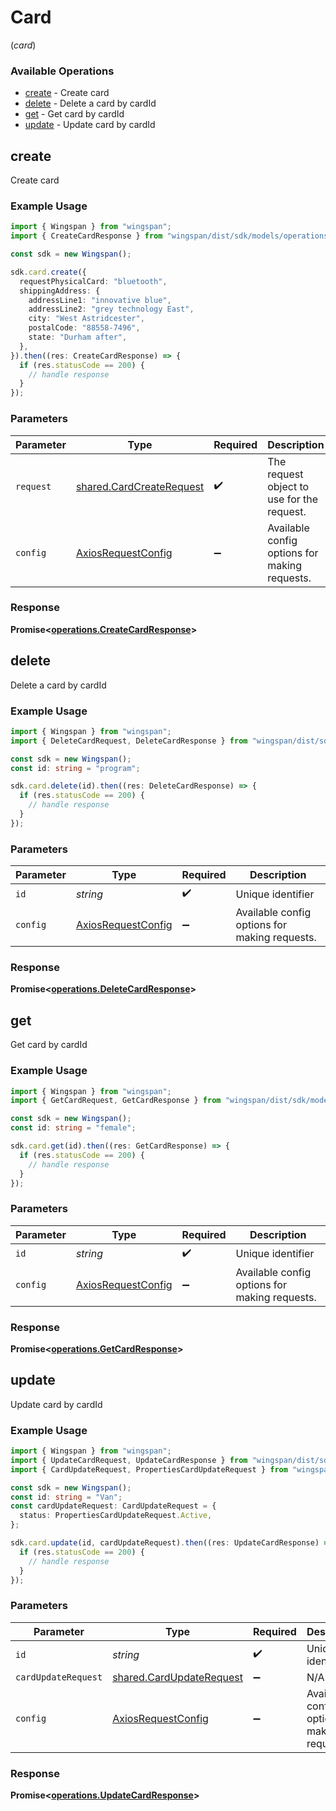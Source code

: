 # Card
(*card*)

### Available Operations

* [create](#create) - Create card
* [delete](#delete) - Delete a card by cardId
* [get](#get) - Get card by cardId
* [update](#update) - Update card by cardId

## create

Create card

### Example Usage

```typescript
import { Wingspan } from "wingspan";
import { CreateCardResponse } from "wingspan/dist/sdk/models/operations";

const sdk = new Wingspan();

sdk.card.create({
  requestPhysicalCard: "bluetooth",
  shippingAddress: {
    addressLine1: "innovative blue",
    addressLine2: "grey technology East",
    city: "West Astridcester",
    postalCode: "88558-7496",
    state: "Durham after",
  },
}).then((res: CreateCardResponse) => {
  if (res.statusCode == 200) {
    // handle response
  }
});
```

### Parameters

| Parameter                                                            | Type                                                                 | Required                                                             | Description                                                          |
| -------------------------------------------------------------------- | -------------------------------------------------------------------- | -------------------------------------------------------------------- | -------------------------------------------------------------------- |
| `request`                                                            | [shared.CardCreateRequest](../../models/shared/cardcreaterequest.md) | :heavy_check_mark:                                                   | The request object to use for the request.                           |
| `config`                                                             | [AxiosRequestConfig](https://axios-http.com/docs/req_config)         | :heavy_minus_sign:                                                   | Available config options for making requests.                        |


### Response

**Promise<[operations.CreateCardResponse](../../models/operations/createcardresponse.md)>**


## delete

Delete a card by cardId

### Example Usage

```typescript
import { Wingspan } from "wingspan";
import { DeleteCardRequest, DeleteCardResponse } from "wingspan/dist/sdk/models/operations";

const sdk = new Wingspan();
const id: string = "program";

sdk.card.delete(id).then((res: DeleteCardResponse) => {
  if (res.statusCode == 200) {
    // handle response
  }
});
```

### Parameters

| Parameter                                                    | Type                                                         | Required                                                     | Description                                                  |
| ------------------------------------------------------------ | ------------------------------------------------------------ | ------------------------------------------------------------ | ------------------------------------------------------------ |
| `id`                                                         | *string*                                                     | :heavy_check_mark:                                           | Unique identifier                                            |
| `config`                                                     | [AxiosRequestConfig](https://axios-http.com/docs/req_config) | :heavy_minus_sign:                                           | Available config options for making requests.                |


### Response

**Promise<[operations.DeleteCardResponse](../../models/operations/deletecardresponse.md)>**


## get

Get card by cardId

### Example Usage

```typescript
import { Wingspan } from "wingspan";
import { GetCardRequest, GetCardResponse } from "wingspan/dist/sdk/models/operations";

const sdk = new Wingspan();
const id: string = "female";

sdk.card.get(id).then((res: GetCardResponse) => {
  if (res.statusCode == 200) {
    // handle response
  }
});
```

### Parameters

| Parameter                                                    | Type                                                         | Required                                                     | Description                                                  |
| ------------------------------------------------------------ | ------------------------------------------------------------ | ------------------------------------------------------------ | ------------------------------------------------------------ |
| `id`                                                         | *string*                                                     | :heavy_check_mark:                                           | Unique identifier                                            |
| `config`                                                     | [AxiosRequestConfig](https://axios-http.com/docs/req_config) | :heavy_minus_sign:                                           | Available config options for making requests.                |


### Response

**Promise<[operations.GetCardResponse](../../models/operations/getcardresponse.md)>**


## update

Update card by cardId

### Example Usage

```typescript
import { Wingspan } from "wingspan";
import { UpdateCardRequest, UpdateCardResponse } from "wingspan/dist/sdk/models/operations";
import { CardUpdateRequest, PropertiesCardUpdateRequest } from "wingspan/dist/sdk/models/shared";

const sdk = new Wingspan();
const id: string = "Van";
const cardUpdateRequest: CardUpdateRequest = {
  status: PropertiesCardUpdateRequest.Active,
};

sdk.card.update(id, cardUpdateRequest).then((res: UpdateCardResponse) => {
  if (res.statusCode == 200) {
    // handle response
  }
});
```

### Parameters

| Parameter                                                            | Type                                                                 | Required                                                             | Description                                                          |
| -------------------------------------------------------------------- | -------------------------------------------------------------------- | -------------------------------------------------------------------- | -------------------------------------------------------------------- |
| `id`                                                                 | *string*                                                             | :heavy_check_mark:                                                   | Unique identifier                                                    |
| `cardUpdateRequest`                                                  | [shared.CardUpdateRequest](../../models/shared/cardupdaterequest.md) | :heavy_minus_sign:                                                   | N/A                                                                  |
| `config`                                                             | [AxiosRequestConfig](https://axios-http.com/docs/req_config)         | :heavy_minus_sign:                                                   | Available config options for making requests.                        |


### Response

**Promise<[operations.UpdateCardResponse](../../models/operations/updatecardresponse.md)>**


